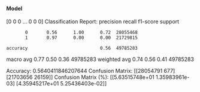 #### Model
[0 0 0 ... 0 0 0]
Classification Report:
              precision    recall  f1-score   support

           0       0.56      1.00      0.72  28055468
           1       0.97      0.00      0.00  21729815

    accuracy                           0.56  49785283
   macro avg       0.77      0.50      0.36  49785283
weighted avg       0.74      0.56      0.41  49785283

Accuracy: 0.5640411846207644
Confusion Matrix:
[[28054791      677]
 [21703656    26159]]
Confusion Matrix (%):
[[5.63515748e+01 1.35983961e-03]
 [4.35945217e+01 5.25436403e-02]]
